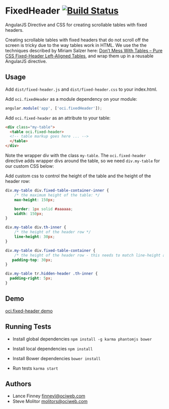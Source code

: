 # FixedHeader [![Build Status](https://secure.travis-ci.org/objectcomputing/FixedHeader.png)](http://travis-ci.org/objectcomputing/FixedHeader)

AngularJS Directive and CSS for creating scrollable tables with fixed
headers.

Creating scrollable tables with fixed headers that do not scroll off
the screen is tricky due to the way tables work in HTML.  We use the
the techniques described by Miriam Salzer here:
[Don’t Mess With Tables – Pure CSS Fixed-Header Left-Aligned Tables](http://salzerdesign.com/blog/?p=191),
and wrap them up in a reusable AngularJS directive.

## Usage

Add `dist/fixed-header.js` and `dist/fixed-header.css` to your
index.html.

Add `oci.fixedHeader` as a module dependency on your module:

```js
angular.module('app', ['oci.fixedHeader']);
```

Add `oci.fixed-header` as an attribute to your table:

```html
<div class="my-table">
  <table oci.fixed-header>
  <!-- table markup goes here ... -->
  </table>
</div>
```

Note the wrapper div with the class `my-table`.  The `oci.fixed-header`
directive adds wrapper divs around the table, so we need
`div.my-table` for our custom CSS below:

Add custom css to control the height of the table and the height of
the header row:

```css
div.my-table div.fixed-table-container-inner {
    /* the maximum height of the table: */
    max-height: 150px;

    border: 1px solid #aaaaaa;
    width: 150px;
}

div.my-table div.th-inner {
    /* the height of the header row */
    line-height: 30px;
}

div.my-table div.fixed-table-container {
    /* the height of the header row - this needs to match line-height above */
   padding-top: 30px;
}

div.my-table tr.hidden-header .th-inner {
  padding-right: 5px;
}

```

## Demo

[oci.fixed-header demo](http://objectcomputing.github.io/FixedHeader/demo/index.html)

## Running Tests

* Install global dependencies
    `npm install -g karma phantomjs bower`

* Install local dependencies
    `npm install`
    
* Install Bower dependencies
    `bower install`
    
* Run tests
    `karma start`

## Authors

- Lance Finney finneyl@ociweb.com
- Steve Molitor molitors@ociweb.com
